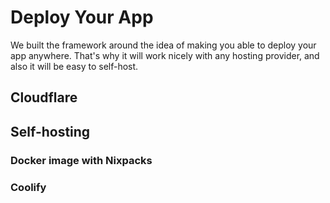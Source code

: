 # Deploy Your App

We built the framework around the idea of making you able to deploy your app anywhere. That's why it will work nicely with any hosting provider, and also it will be easy to self-host.

## Cloudflare

## Self-hosting

### Docker image with Nixpacks

### Coolify
